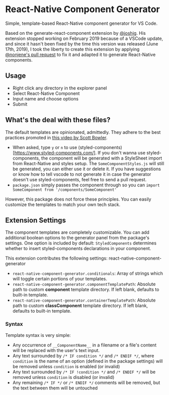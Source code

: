 # React-Native Component Generator

Simple, template-based React-Native component generator for VS Code.

Based on the generate-react-component extension by [@joshjg](https://github.com/joshjg/vscode-generate-react-component).
His extension stopped working on February 2019 because of a VSCode update, and since it hasn't been fixed by the time this version was released (June 17th, 2019), I took the liberty to create this extension by applying [@nonjene's pull request](https://github.com/joshjg/vscode-generate-react-component/pull/6) to fix it and adapted it to generate React-Native components.

## Usage
* Right click any directory in the explorer panel
* Select React-Native Component
* Input name and choose options
* Submit

## What's the deal with these files?

The default templates are opinionated, admittedly. They adhere to the best practices promoted in [this video by Scott Bowler](https://www.youtube.com/watch?v=TQ4wW63eoIY).
* When asked, type `y` or `n` to use (styled-components)[https://www.styled-components.com/]. If you don't wanna use styled-components, the component will be generated with a StyleSheet import from React-Native and styles setup. The `SomeComponentStyles.js` will still be generated, you can either use it or delete it. If you have suggestions or know how to tell vscode to not generate it in case the generator doesn't use styled-components, feel free to send a pull request. 
* `package.json` simply passes the component through so you can `import SomeComponent from '/components/SomeComponent'`

However, this package does not force these principles. You can easily customize the templates to match your own tech stack.

## Extension Settings

The component templates are completely customizable. You can add additional boolean options to the generator panel from the package's settings. One option is included by default: `StyledComponents` determines whether to insert styled-components declarations in your component.

This extension contributes the following settings:
react-native-component-generator
* `react-native-component-generator.conditionals`: Array of strings which will toggle certain portions of your templates.
* `react-native-component-generator.componentTemplatePath`: Absolute path to custom **component** template directory. If left blank, defaults to built-in template.
* `react-native-component-generator.containerTemplatePath`: Absolute path to custom **classComponent** template directory. If left blank, defaults to built-in template.

### Syntax

Template syntax is very simple:

* Any occurrence of `__ComponentName__` in a filename or a file's content will be replaced with the user's text input.
* Any text surrounded by `/* IF condition */` and `/* ENDIF */`, where `condition` is the name of an option (defined in the package settings) will be removed unless `condition` is enabled (or invalid)
* Any text surrounded by `/* IF !condition */` and `/* ENDIF */` will be removed unless `condition` is disabled (or invalid)
* Any remaining `/* IF */` or `/* ENDIF */` comments will be removed, but the text between them will be untouched
